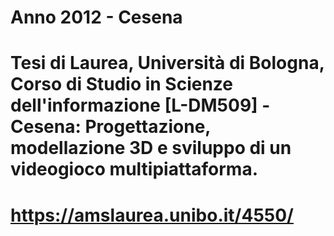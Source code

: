 # Anno 2012 - Cesena

# Tesi di Laurea, Università di Bologna, Corso di Studio in Scienze dell'informazione [L-DM509] - Cesena: Progettazione, modellazione 3D e sviluppo di un videogioco multipiattaforma.

# https://amslaurea.unibo.it/4550/
